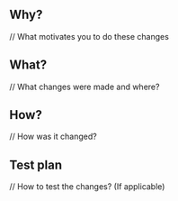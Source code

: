 ## Why?
// What motivates you to do these changes

## What?
// What changes were made and where?

## How?
// How was it changed?

## Test plan
// How to test the changes? (If applicable)
